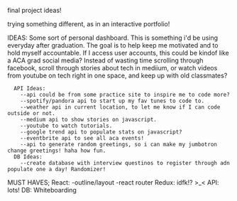 
final project ideas!

trying something different, as in an interactive portfolio!

IDEAS:
    Some sort of personal dashboard. This is something i'd be using everyday after graduation. 
    The goal is to help keep me motivated and to hold myself accountable.
    If I access user accounts, this could be kindof like a ACA grad social media?
    Instead of wasting time scrolling through facebook, scroll through stories about tech in mediium, 
    or watch videos from youtube on tech right in one space, and keep up with old classmates?
      
      API Ideas:
        --api could be from some practice site to inspire me to code more?
        --spotify/pandora api to start up my fav tunes to code to.
        --weather api in current location, to let me know if I can code outside or not.
        --medium api to show stories on javascript.
        --youtube to watch tutorials.
        --google trend api to populate stats on javascript?
        --eventbrite api to see all aca events!
        --api to generate random greetings, so i can make my jumbotron change greetings! haha how fun.
      DB Ideas: 
        --create database with interview questinos to register through adn populate one a day! Randomizer!
      


MUST HAVES;
React: 
    -outline/layout
    -react router
Redux: idfk!? >_<
API: lots!
DB: Whiteboarding
